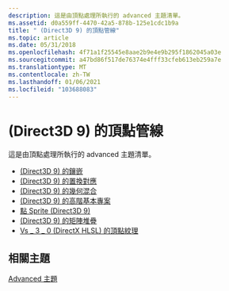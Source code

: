 ```yaml
---
description: 這是由頂點處理所執行的 advanced 主題清單。
ms.assetid: d0a559ff-4470-42a5-878b-125e1cdc1b9a
title: " (Direct3D 9) 的頂點管線"
ms.topic: article
ms.date: 05/31/2018
ms.openlocfilehash: 4f71a1f25545e8aae2b9e4e9b295f1862045a03e
ms.sourcegitcommit: a47bd86f517de76374e4fff33cfeb613eb259a7e
ms.translationtype: MT
ms.contentlocale: zh-TW
ms.lasthandoff: 01/06/2021
ms.locfileid: "103688083"
---
```

# <a name="vertex-pipeline-direct3d-9"></a> (Direct3D 9) 的頂點管線

這是由頂點處理所執行的 advanced 主題清單。

-   [ (Direct3D 9) 的鑲嵌 ](tessellation.md)
-   [ (Direct3D 9) 的置換對應 ](displacement-mapping.md)
-   [ (Direct3D 9) 的幾何混合 ](geometry-blending.md)
-   [ (Direct3D 9) 的高階基本專案 ](higher-order-primitives.md)
-   [點 Sprite (Direct3D 9) ](point-sprites.md)
-   [ (Direct3D 9) 的矩陣堆疊 ](matrix-stacks.md)
-   [Vs \_ 3 \_ 0 (DirectX HLSL) 的頂點紋理 ](vertex-textures-in-vs-3-0.md)

## <a name="related-topics"></a>相關主題

<dl> <dt>

[Advanced 主題](advanced-topics.md)
</dt> </dl>

 

 



